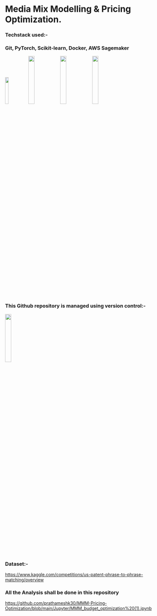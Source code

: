 # Media Mix Modelling & Pricing Optimization.
### Techstack used:-
### Git, PyTorch, Scikit-learn, Docker, AWS Sagemaker 
<image src="https://user-images.githubusercontent.com/89546195/225781842-22fb4c61-dfe6-46d8-b5b8-6b00dedee6e3.png" width=15% height=15%><image src="https://user-images.githubusercontent.com/89546195/225764006-ce83be94-53a6-4312-83a5-ff67b98788cf.png" width=20% height=20%> <image src="https://user-images.githubusercontent.com/89546195/225764601-6166b326-c5a1-4da1-8048-35586b9493bd.png" width=20% height=20%> <image src="https://user-images.githubusercontent.com/89546195/225781413-acd30481-de8f-4f73-84d7-dea8d7a4edb8.png" width=20% height=20%>


### This Github repository is managed using version control:-
 <image src="https://user-images.githubusercontent.com/89546195/225790576-59df3439-dee3-44ff-ad7a-bbb8d159a5c9.png" width=20% height=20%> 

### Dataset:-
https://www.kaggle.com/competitions/us-patent-phrase-to-phrase-matching/overview

### All the Analysis shall be done in this repository
https://github.com/prathameshk30/MMM-Pricing-Optimization/blob/main/Jupyter/MMM_budget_optimization%20(1).ipynb
